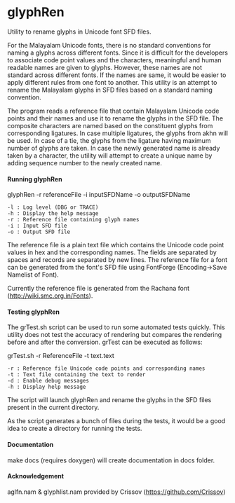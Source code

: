glyphRen
========
Utility to rename glyphs in Unicode font SFD files.

For the Malayalam Unicode fonts, there is no standard conventions for naming a glyphs across different fonts. Since it is difficult for the developers to associate code point values and the characters, meaningful and human readable names are given to glyphs. However, these names are not standard across different fonts. If the names are same, it would be easier to apply different rules from one font to another. This utility is an attempt to rename the Malayalam glyphs in SFD files based on a standard naming convention.

The program reads a reference file that contain Malayalam Unicode code points and their names and use it to rename the glyphs in the SFD file. The composite characters are named based on the constituent glyphs from corresponding ligatures. In case multiple ligatures, the glyphs from akhn will be used. In case of a tie, the glyphs from the ligature having maximum number of glyphs are taken. In case the newly generated name is already taken by a character, the utility will attempt to create a unique name by adding sequence number to the newly created name.


#### Running glyphRen
glyphRen -r referenceFile -i inputSFDName -o outputSFDName

	-l : Log level (DBG or TRACE)
	-h : Display the help message
	-r : Reference file containing glyph names
	-i : Input SFD file
	-o : Output SFD file

The reference file is a plain text file which contains the Unicode code point values in hex and the corresponding names. The fields are separated by spaces and records are separated by new lines. The reference file for a font can be generated from the font's SFD file using FontForge (Encoding->Save Namelist of Font).

Currently the reference file is generated from the Rachana font (http://wiki.smc.org.in/Fonts).

#### Testing glyphRen

The grTest.sh script can be used to run some automated tests quickly. This utility does not test the accuracy of rendering but compares the rendering before and after the conversion. grTest can be executed as follows:

grTest.sh -r ReferenceFile -t text.text

	-r : Reference file Unicode code points and corresponding names
	-t : Text file containing the text to render
	-d : Enable debug messages
	-h : Display help message

The script will launch glyphRen and rename the glyphs in the SFD files present in the current directory.

As the script generates a bunch of files during the tests, it would be a good idea to create a directory for running the tests.

#### Documentation

make docs (requires doxygen) will create documentation in docs folder.

#### Acknowledgement

aglfn.nam & glyphlist.nam provided by Crissov (https://github.com/Crissov)
